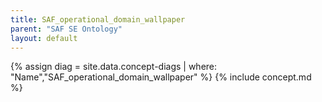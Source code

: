 ```yaml
---
title: SAF_operational_domain_wallpaper
parent: "SAF SE Ontology"
layout: default
---
```

{% assign diag = site.data.concept-diags | where: "Name","SAF_operational_domain_wallpaper" %}
{% include concept.md %}